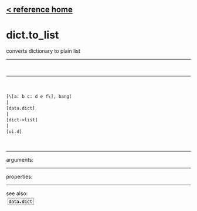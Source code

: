 [< reference home](ceammc_lib.html)
---

# dict.to_list


converts dictionary to plain list

---

<br>


---


```


[\[a: b c: d e f\], bang(
|
[data.dict]
|
[dict->list]
|
[ui.d]

            
```

---
arguments:


---
properties:


---
see also:<br>
[![data.dict](img/object_data.dict.png)](data.dict.html)

